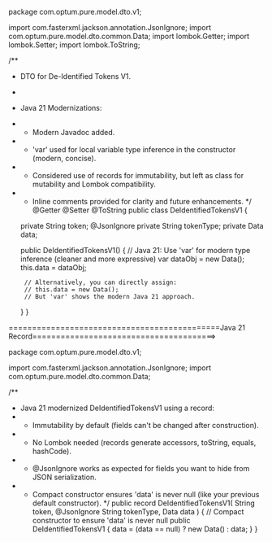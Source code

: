 package com.optum.pure.model.dto.v1;

import com.fasterxml.jackson.annotation.JsonIgnore;
import com.optum.pure.model.dto.common.Data;
import lombok.Getter;
import lombok.Setter;
import lombok.ToString;

/**
 * DTO for De-Identified Tokens V1.
 *
 * Java 21 Modernizations:
 * - Modern Javadoc added.
 * - 'var' used for local variable type inference in the constructor (modern, concise).
 * - Considered use of records for immutability, but left as class for mutability and Lombok compatibility.
 * - Inline comments provided for clarity and future enhancements.
 */
@Getter
@Setter
@ToString
public class DeIdentifiedTokensV1 {

    private String token;
    @JsonIgnore
    private String tokenType;
    private Data data;

    public DeIdentifiedTokensV1() {
        // Java 21: Use 'var' for modern type inference (cleaner and more expressive)
        var dataObj = new Data();
        this.data = dataObj;

        // Alternatively, you can directly assign:
        // this.data = new Data();
        // But 'var' shows the modern Java 21 approach.
    }
}

=============================================Java 21 Record=======================================>

package com.optum.pure.model.dto.v1;

import com.fasterxml.jackson.annotation.JsonIgnore;
import com.optum.pure.model.dto.common.Data;

/**
 * Java 21 modernized DeIdentifiedTokensV1 using a record:
 * - Immutability by default (fields can't be changed after construction).
 * - No Lombok needed (records generate accessors, toString, equals, hashCode).
 * - @JsonIgnore works as expected for fields you want to hide from JSON serialization.
 * - Compact constructor ensures 'data' is never null (like your previous default constructor).
 */
public record DeIdentifiedTokensV1(
        String token,
        @JsonIgnore String tokenType,
        Data data
) {
    // Compact constructor to ensure 'data' is never null
    public DeIdentifiedTokensV1 {
        data = (data == null) ? new Data() : data;
    }
}

